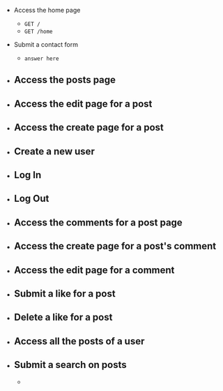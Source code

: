 - Access the home page
  - `GET /`
  - `GET /home`
- Submit a contact form
  - `answer here`
  
- Access the posts page
  - 
- Access the edit page for a post
  - 
- Access the create page for a post
  - 
- Create a new user
  - 
- Log In
  - 

- Log Out
  - 
- Access the comments for a post page
  - 
- Access the create page for a post's comment
  - 
- Access the edit page for a comment
  - 
- Submit a like for a post
  - 
- Delete a like for a post
  - 
- Access all the posts of a user
  - 
- Submit a search on posts
  - 
  - 
